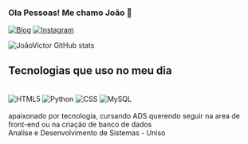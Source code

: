 ### Ola Pessoas! Me chamo João 👋
[![Blog](https://img.shields.io/badge/LinkedIn-0077B5?style=for-the-badge&logo=linkedin&logoColor=white)](https://www.linkedin.com/in/joao-victor-barros-b731b6266/)
[![Instagram](https://img.shields.io/badge/Instagram-E4405F?style=for-the-badge&logo=instagram&logoColor=white)](https://www.instagram.com/__eojaoo__/)

![JoãoVictor GitHub stats](https://github-readme-stats.vercel.app/api?username=JoaoVictorBarros02&show_icons=true&theme=dracula)

## Tecnologias que uso no meu dia 

<div style="display: inline_block"><br/>
  <img align="center" alt="HTML5" src="https://img.shields.io/badge/HTML5-E34F26?style=for-the-badge&logo=html5&logoColor=white" />
  <img align="center" alt="Python" src="https://img.shields.io/badge/Python-14354C?style=for-the-badge&logo=python&logoColor=white" />
  <img align="center" alt="CSS" src="https://img.shields.io/badge/CSS-239120?&style=for-the-badge&logo=css3&logoColor=white" />
  <img align="center" alt="MySQL" src="https://img.shields.io/badge/MySQL-00000F?style=for-the-badge&logo=mysql&logoColor=white" />
</div><br/>
apaixonado por tecnologia, cursando ADS querendo seguir na area de front-end ou na criação de banco de dados <br/>
Analise e Desenvolvimento de Sistemas - Uniso

